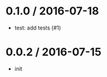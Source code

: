 
0.1.0 / 2016-07-18
==================

  * test: add tests (#1)

0.0.2 / 2016-07-15
==================

  * init
